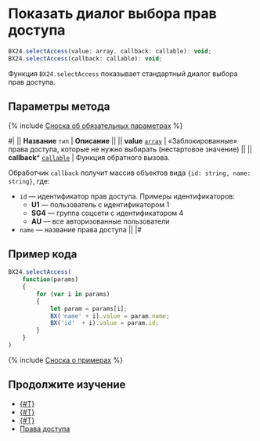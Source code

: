 # Показать диалог выбора прав доступа

```js
BX24.selectAccess(value: array, callback: callable): void;
BX24.selectAccess(callback: callable): void;
```

Функция `BX24.selectAccess` показывает стандартный диалог выбора прав доступа. 

## Параметры метода

{% include [Сноска об обязательных параметрах](../../../_includes/required.md) %}

#|
|| **Название**
`тип` | **Описание** ||
|| **value**
[`array`](../../data-types.md) | «Заблокированные» права доступа, которые не нужно выбирать (нестартовое значение) ||
|| **callback***
[`callable`](../../data-types.md) | Функция обратного вызова.

Обработчик `callback` получит массив объектов вида `{id: string, name: string}`, где: 
- `id` — идентификатор прав доступа. Примеры идентификаторов:
    - **U1** — пользователь с идентификатором 1
    - **SG4** — группа соцсети с идентификатором 4
    - **AU** — все авторизованные пользователи
- `name` — название права доступа ||
|#

## Пример кода

```js
BX24.selectAccess(
    function(params)
    {
        for (var i in params)
        {
            let param = params[i];
            BX('name' + i).value = param.name;
            BX('id'  + i).value = param.id;
        }
    }
)
```

{% include [Сноска о примерах](../../../_includes/examples.md) %}

## Продолжите изучение

- [{#T}](./bx24-select-user.md)
- [{#T}](./bx24-select-users.md)
- [{#T}](./bx24-select-crm.md)
- [Права доступа](http://dev.1c-bitrix.ru/learning/course/index.php?COURSE_ID=43&LESSON_ID=2819)